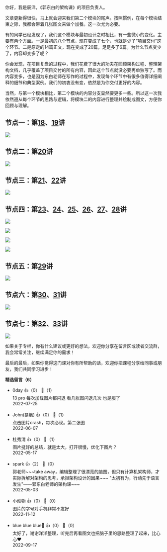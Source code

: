 你好，我是辰洋，《郭东白的架构课》的项目负责人。

文章更新得很快，马上就会迎来我们第二个模块的尾声。按照惯例，在每个模块结束之际，我都会带着几张图文来做个加餐。这一次尤为必要。

有的同学已经发现了，我们这个模块与最初设计之时相比，有一些微小的变化。主要有两个方面。一是最初的八个节点，现在变成了七个，也就是少了“项目交付”这个环节。二是原定的14篇正文，现在变成了20篇，足足多了6篇。为什么节点变少了，内容却变多了呢？

你会发现，在项目复盘的过程中，我们花费了很大的功夫在回顾架构过程、整理架构文档，几乎覆盖了项目交付的所有内容，因此这个节点就没必要再单独写了。而内容变多，也是因为东白老师在写作的过程中，发现每个环节中有很多值得详细阐释的细节和典型案例。我们的初衷没有变，依然是为你交付更好的内容。

当然，与第一个模块相比，第二个模块的内容分支显然要更多一些。所以这一次我依然遵从每个环节的思路与逻辑，将模块二的内容进行整理并绘制成图文，方便你回顾与理解。

## 节点一：第[18](https://time.geekbang.org/column/article/490715)、[19](https://time.geekbang.org/column/article/492656)讲

![](https://static001.geekbang.org/resource/image/8e/f4/8e813d2c1e7d897cf1f2721bd05e28f4.jpg?wh=2600x3027)

## 节点二：第[20](https://time.geekbang.org/column/article/492686)讲

![](https://static001.geekbang.org/resource/image/25/a4/257d90b4e76ac817f86f065655177ba4.jpg?wh=2600x3922)

## 节点三：第[21](https://time.geekbang.org/column/article/494873)、[22](https://time.geekbang.org/column/article/494871)讲

![](https://static001.geekbang.org/resource/image/b3/6c/b300c21aea8035320204c903a0d0186c.jpg?wh=2600x3922)

## 节点四：第[23](https://time.geekbang.org/column/article/497113)、[24](https://time.geekbang.org/column/article/497123)、[25](https://time.geekbang.org/column/article/500007)、[26](https://time.geekbang.org/column/article/499975)、[27](https://time.geekbang.org/column/article/503193)、[28](https://time.geekbang.org/column/article/503192)讲

![](https://static001.geekbang.org/resource/image/ba/4e/bab8ae20edb213aaa85d831658c9d04e.jpg?wh=2600x3058)

![](https://static001.geekbang.org/resource/image/95/35/956f112feb0bee74c3f0a6ee63dc2e35.jpg?wh=2600x3922)

![](https://static001.geekbang.org/resource/image/f0/33/f0984bc070bbbdab0d9120f3c3aacf33.jpg?wh=2600x3922)

![](https://static001.geekbang.org/resource/image/02/a8/02133yyd681b6190a2ac2155d967a7a8.jpg?wh=2600x3336)

## 节点五：第[29](https://time.geekbang.org/column/article/508954)讲

![](https://static001.geekbang.org/resource/image/03/08/033dfa1007ab6199deb54ff70924da08.jpg?wh=2600x3047)

## 节点六：第[30](https://time.geekbang.org/column/article/508955)、[31](https://time.geekbang.org/column/article/512268)讲

![](https://static001.geekbang.org/resource/image/39/04/39898ef18d29f23e4749f8183914f904.jpg?wh=2600x3922)

## 节点七：第[32](https://time.geekbang.org/column/article/512251)、[33](https://time.geekbang.org/column/article/514635)讲

![](https://static001.geekbang.org/resource/image/0b/47/0bc16b65d4cb1337406bce380c034747.jpg?wh=2600x3850)

如果关于专栏，你有什么建议或更好的想法，欢迎你分享在留言区或读者交流群，我会常常关注，继续满足你的需求！

最后的最后，如果你觉得这门课对你有所帮助的话，欢迎你把课程分享给同事或朋友，我们共同学习进步！
<div><strong>精选留言（6）</strong></div><ul>
<li><span>0day</span> 👍（0） 💬（1）<div>13 pro 每次加载图片都闪退 看几张图闪退几次 也是服了</div>2022-07-25</li><br/><li><span>John(易筋)</span> 👍（0） 💬（1）<div>点击图片crash，每次必现。第二张图</div>2022-06-07</li><br/><li><span>杜秀清</span> 👍（0） 💬（1）<div>图片挺好的总结，就是太大，打开很慢，优化下图片？</div>2022-05-17</li><br/><li><span>spark</span> 👍（2） 💬（0）<div>郭老师~~~take away，编辑整理了很漂亮的脑图，但只有计算机架构师，才实际拆解对架构的思考，承担架构设计的因果~~~
&quot;太初有为，行动先于语言发生&quot;——郭东白老师的架构课~~~</div>2022-05-03</li><br/><li><span>小动物</span> 👍（0） 💬（0）<div>图片的字号对手机非常不友好</div>2022-11-12</li><br/><li><span>blue blue blue🍬</span> 👍（0） 💬（0）<div>太好了，谢谢洋洋整理，听完后再看图文也把脑子里的思路整理了起来，比心心❤️</div>2022-09-17</li><br/>
</ul>